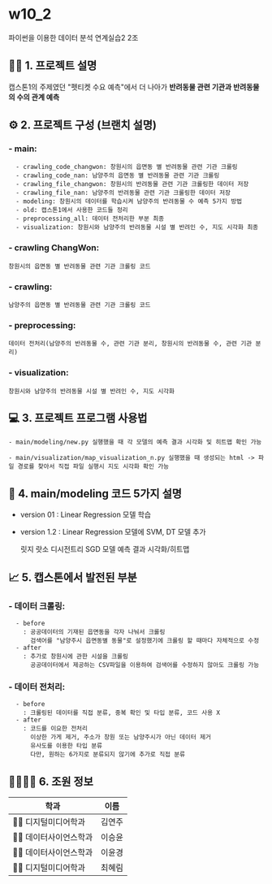 # w10_2
파이썬을 이용한 데이터 분석 연계실습2 2조

## 👨‍🏫 1. 프로젝트 설명
  캡스톤1의 주제였던 "펫티켓 수요 예측"에서 더 나아가 __반려동물 관련 기관과 반려동물의 수의 관계 예측__
  
## ⚙️ 2. 프로젝트 구성 (브랜치 설명)
  ### - main:
      - crawling_code_changwon: 창원시의 읍면동 별 반려동물 관련 기관 크롤링
      - crawling_code_nan: 남양주의 읍면동 별 반려동물 관련 기관 크롤링
      - crawling_file_changwon: 창원시의 반려동물 관련 기관 크롤링한 데이터 저장
      - crawling_file_nan: 남양주의 반려동물 관련 기관 크롤링한 데이터 저장
      - modeling: 창원시의 데이터를 학습시켜 남양주의 반려동물 수 예측 5가지 방법
      - old: 캡스톤1에서 사용한 코드들 정리
      - preprocessing_all: 데이터 전처리한 부분 최종
      - visualization: 창원시와 남양주의 반려동물 시설 별 반려인 수, 지도 시각화 최종
        
  ### - crawling ChangWon:
    창원시의 읍면동 별 반려동물 관련 기관 크롤링 코드
  ### - crawling:
    남양주의 읍면동 별 반려동물 관련 기관 크롤링 코드
  ### - preprocessing:
    데이터 전처리(남양주의 반려동물 수, 관련 기관 분리, 창원시의 반려동물 수, 관련 기관 분리)
  ### - visualization:
    창원시와 남양주의 반려동물 시설 별 반려인 수, 지도 시각화
    
## 💻 3. 프로젝트 프로그램 사용법
    - main/modeling/new.py 실행했을 때 각 모델의 예측 결과 시각화 및 히트맵 확인 가능
    
    - main/visualization/map_visualization_n.py 실행했을 때 생성되는 html -> 파일 경로를 찾아서 직접 파일 실행시 지도 시각화 확인 가능
## 📌 4. main/modeling 코드 5가지 설명
  - version 01
    : Linear Regression 모델 학습
  - version 1.2
    : Linear Regression 모델에 SVM, DT 모델 추가

    
    릿지 랏소 디시전트리 SGD 모델 예측 결과 시각화/히트맵

## 📈 5. 캡스톤에서 발전된 부분
  ### - 데이터 크롤링:
      - before
        : 공공데이터의 기재된 읍면동을 각자 나눠서 크롤링
          검색어를 "남양주시 읍면동별 동물"로 설정했기에 크롤링 할 때마다 자체적으로 수정
      - after
        : 추가로 창원시에 관한 시설을 크롤링
          공공데이터에서 제공하는 CSV파일을 이용하여 검색어를 수정하지 않아도 크롤링 가능
  ### - 데이터 전처리:
      - before
        : 크롤링된 데이터를 직접 분류, 중복 확인 및 타입 분류, 코드 사용 X
      - after
        : 코드를 이요한 전처리
          이상한 가게 제거, 주소가 창원 또는 남양주시가 아닌 데이터 제거
          유사도를 이용한 타입 분류
          다만, 원하는 6가지로 분류되지 않기에 추가로 직접 분류

## 👩‍👩‍👧‍👧 6. 조원 정보
  학과 | 이름
  --- | ---
  👩‍💻 디지털미디어학과 | 김연주
  👩‍💻 데이터사이언스학과 | 이승윤
  👩‍💻 데이터사이언스학과 | 이윤경
  👩‍💻 디지털미디어학과 | 최혜림

    
